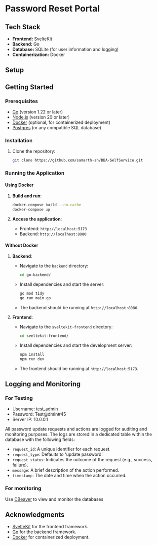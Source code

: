 # Password Reset Portal
## Tech Stack

- **Frontend:** SvelteKit
- **Backend:** Go
- **Database:** SQLite (for user information and logging)
- **Containerization:** Docker

## Setup

## Getting Started

### Prerequisites

- [Go](https://golang.org/doc/install) (version 1.22 or later)
- [Node.js](https://nodejs.org/) (version 20 or later)
- [Docker](https://www.docker.com/) (optional, for containerized deployment)
- [Postgres](https://www.postgresql.org/download/) (or any compatible SQL database)


### Installation

1. Clone the repository:

   ```bash
   git clone https://github.com/samarth-sh/DBA-SelfService.git
   ```
### Running the Application

#### Using Docker

1. **Build and run**:

    ```bash
    docker-compose build --no-cache
    docker-compose up
    ```

2. **Access the application**:

    - Frontend: `http://localhost:5173`
    - Backend: `http://localhost:8080`

#### Without Docker

1. **Backend**:

    - Navigate to the `backend` directory:

      ```bash
      cd go-backend/
      ```

    - Install dependencies and start the server:

      ```bash
      go mod tidy
      go run main.go
      ```

    - The backend should be running at `http://localhost:8080`.

2. **Frontend**:

    - Navigate to the `sveltekit-frontend` directory:

      ```bash
      cd sveltekit-frontend/
      ```

    - Install dependencies and start the development server:

      ```bash
      npm install
      npm run dev
      ```

    - The frontend should be running at `http://localhost:5173`.

## Logging and Monitoring

### For Testing

- Username: test_admin
- Password: Test@dmin#45
- Server IP: 10.0.0.1

All password update requests and actions are logged for auditing and monitoring purposes. The logs are stored in a dedicated table within the database with the following fields:

- `request_id`: A unique identifier for each request.
- `request_type`: Defaults to 'update password'.
- `request_status`: Indicates the outcome of the request (e.g., success, failure).
- `message`: A brief description of the action performed.
- `timestamp`: The date and time when the action occurred.

### For monitoring

Use [DBeaver](https://dbeaver.com/download/) to view and monitor the databases

## Acknowledgments

- [SvelteKit](https://kit.svelte.dev/) for the frontend framework.
- [Go](https://golang.org/) for the backend framework.
- [Docker](https://www.docker.com/) for containerized deployment.

